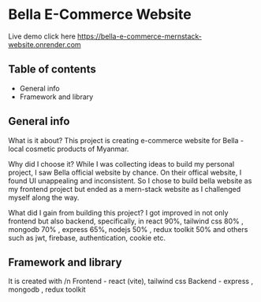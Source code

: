 # Bella E-Commerce Website
Live demo click here https://bella-e-commerce-mernstack-website.onrender.com

## Table of contents
* General info
* Framework and library

## General info
What is it about? 
    This project is creating e-commerce website for Bella - local cosmetic products of Myanmar. 

Why did I choose it?
    While I was collecting ideas to build my personal project, I saw Bella official website by chance. On their offical website, I found UI unappealing and inconsistent. So I chose to build bella website as my frontend project but ended as a mern-stack website as I challenged myself along the way.

What did I gain from building this project?
    I got improved in not only frontend but also backend, specifically, in react 90%, tailwind css 80% , mongodb 70% , express 65%, nodejs 50% , redux toolkit 50% and others such as jwt, firebase, authentication, cookie etc.

## Framework and library
It is created with /n
Frontend - react (vite), tailwind css
Backend - express , mongodb , redux toolkit


 
